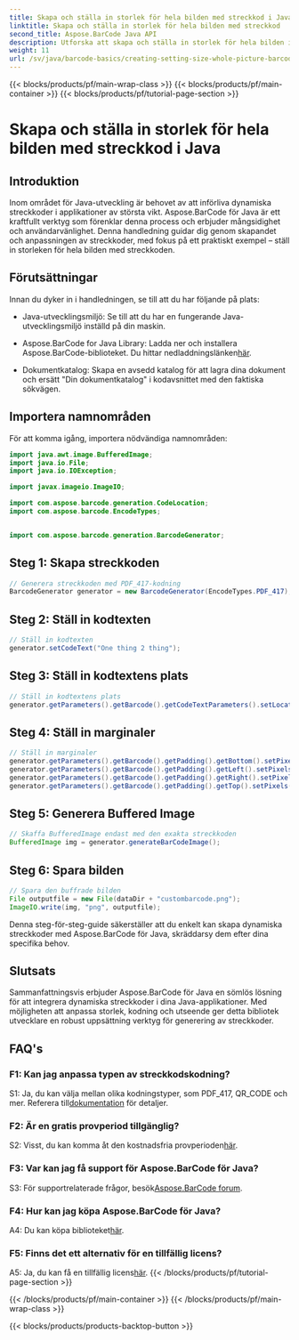 ```yaml
---
title: Skapa och ställa in storlek för hela bilden med streckkod i Java
linktitle: Skapa och ställa in storlek för hela bilden med streckkod
second_title: Aspose.BarCode Java API
description: Utforska att skapa och ställa in storlek för hela bilden i Java med Aspose.BarCode. Anpassa storlek, kodning och utseende utan ansträngning.
weight: 11
url: /sv/java/barcode-basics/creating-setting-size-whole-picture-barcode/
---
```


{{< blocks/products/pf/main-wrap-class >}}
{{< blocks/products/pf/main-container >}}
{{< blocks/products/pf/tutorial-page-section >}}

# Skapa och ställa in storlek för hela bilden med streckkod i Java

## Introduktion

Inom området för Java-utveckling är behovet av att införliva dynamiska streckkoder i applikationer av största vikt. Aspose.BarCode för Java är ett kraftfullt verktyg som förenklar denna process och erbjuder mångsidighet och användarvänlighet. Denna handledning guidar dig genom skapandet och anpassningen av streckkoder, med fokus på ett praktiskt exempel – ställ in storleken för hela bilden med streckkoden.

## Förutsättningar

Innan du dyker in i handledningen, se till att du har följande på plats:

- Java-utvecklingsmiljö: Se till att du har en fungerande Java-utvecklingsmiljö inställd på din maskin.

-  Aspose.BarCode for Java Library: Ladda ner och installera Aspose.BarCode-biblioteket. Du hittar nedladdningslänken[här](https://releases.aspose.com/barcode/java/).

- Dokumentkatalog: Skapa en avsedd katalog för att lagra dina dokument och ersätt "Din dokumentkatalog" i kodavsnittet med den faktiska sökvägen.

## Importera namnområden

För att komma igång, importera nödvändiga namnområden:

```java
import java.awt.image.BufferedImage;
import java.io.File;
import java.io.IOException;

import javax.imageio.ImageIO;

import com.aspose.barcode.generation.CodeLocation;
import com.aspose.barcode.EncodeTypes;


import com.aspose.barcode.generation.BarcodeGenerator;
```

## Steg 1: Skapa streckkoden

```java
// Generera streckkoden med PDF_417-kodning
BarcodeGenerator generator = new BarcodeGenerator(EncodeTypes.PDF_417);
```

## Steg 2: Ställ in kodtexten

```java
// Ställ in kodtexten
generator.setCodeText("One thing 2 thing");
```

## Steg 3: Ställ in kodtextens plats

```java
// Ställ in kodtextens plats
generator.getParameters().getBarcode().getCodeTextParameters().setLocation(CodeLocation.NONE);
```

## Steg 4: Ställ in marginaler

```java
// Ställ in marginaler
generator.getParameters().getBarcode().getPadding().getBottom().setPixels(0);
generator.getParameters().getBarcode().getPadding().getLeft().setPixels(0);
generator.getParameters().getBarcode().getPadding().getRight().setPixels(0);
generator.getParameters().getBarcode().getPadding().getTop().setPixels(0);
```

## Steg 5: Generera Buffered Image

```java
// Skaffa BufferedImage endast med den exakta streckkoden
BufferedImage img = generator.generateBarCodeImage();
```

## Steg 6: Spara bilden

```java
// Spara den buffrade bilden
File outputfile = new File(dataDir + "custombarcode.png");
ImageIO.write(img, "png", outputfile);
```

Denna steg-för-steg-guide säkerställer att du enkelt kan skapa dynamiska streckkoder med Aspose.BarCode för Java, skräddarsy dem efter dina specifika behov.

## Slutsats

Sammanfattningsvis erbjuder Aspose.BarCode för Java en sömlös lösning för att integrera dynamiska streckkoder i dina Java-applikationer. Med möjligheten att anpassa storlek, kodning och utseende ger detta bibliotek utvecklare en robust uppsättning verktyg för generering av streckkoder.

## FAQ's

### F1: Kan jag anpassa typen av streckkodskodning?

 S1: Ja, du kan välja mellan olika kodningstyper, som PDF_417, QR_CODE och mer. Referera till[dokumentation](https://reference.aspose.com/barcode/java/) för detaljer.

### F2: Är en gratis provperiod tillgänglig?

 S2: Visst, du kan komma åt den kostnadsfria provperioden[här](https://releases.aspose.com/).

### F3: Var kan jag få support för Aspose.BarCode för Java?

 S3: För supportrelaterade frågor, besök[Aspose.BarCode forum](https://forum.aspose.com/c/barcode/13).

### F4: Hur kan jag köpa Aspose.BarCode för Java?

 A4: Du kan köpa biblioteket[här](https://purchase.aspose.com/buy).

### F5: Finns det ett alternativ för en tillfällig licens?

 A5: Ja, du kan få en tillfällig licens[här](https://purchase.aspose.com/temporary-license/).
{{< /blocks/products/pf/tutorial-page-section >}}

{{< /blocks/products/pf/main-container >}}
{{< /blocks/products/pf/main-wrap-class >}}

{{< blocks/products/products-backtop-button >}}

